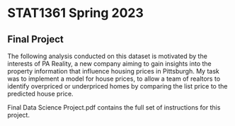 # STAT1361 Spring 2023

## Final Project

The following analysis conducted on this dataset is motivated by the interests of PA Reality, a new company aiming to gain insights into the property information that influence housing prices in Pittsburgh. My task was to implement a model for house prices, to allow a team of realtors to identify overpriced or underpriced homes by comparing the list price to the predicted house price. 

Final Data Science Project.pdf contains the full set of instructions for this project. 
